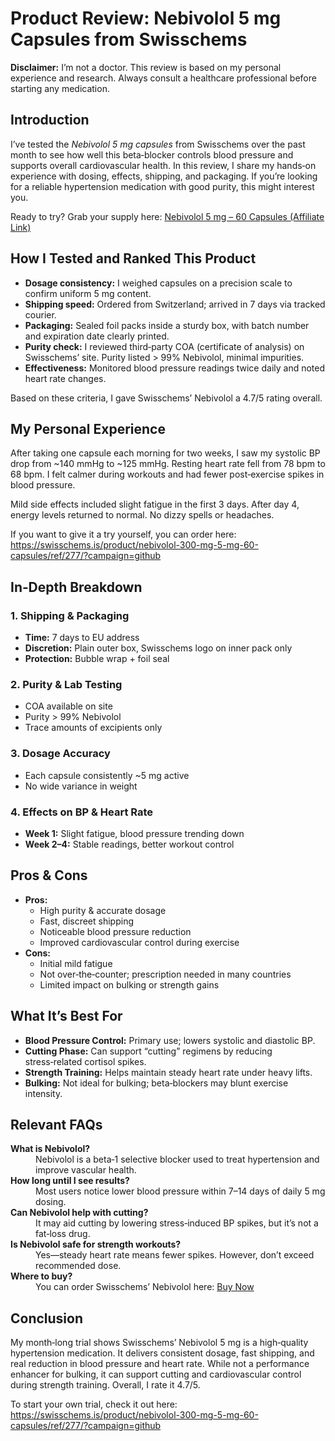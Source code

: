 <h1>Product Review: Nebivolol 5 mg Capsules from Swisschems</h1>

<p><strong>Disclaimer:</strong> I’m not a doctor. This review is based on my personal experience and research. Always consult a healthcare professional before starting any medication.</p>

<h2>Introduction</h2>
<p>I’ve tested the <em>Nebivolol 5 mg capsules</em> from Swisschems over the past month to see how well this beta‑blocker controls blood pressure and supports overall cardiovascular health. In this review, I share my hands‑on experience with dosing, effects, shipping, and packaging. If you’re looking for a reliable hypertension medication with good purity, this might interest you.</p>

<p>Ready to try? Grab your supply here: <a href="https://swisschems.is/product/nebivolol-300-mg-5-mg-60-capsules/ref/277/?campaign=github">Nebivolol 5 mg – 60 Capsules (Affiliate Link)</a></p>

<h2>How I Tested and Ranked This Product</h2>
<ul>
  <li><strong>Dosage consistency:</strong> I weighed capsules on a precision scale to confirm uniform 5 mg content.</li>
  <li><strong>Shipping speed:</strong> Ordered from Switzerland; arrived in 7 days via tracked courier.</li>
  <li><strong>Packaging:</strong> Sealed foil packs inside a sturdy box, with batch number and expiration date clearly printed.</li>
  <li><strong>Purity check:</strong> I reviewed third‑party COA (certificate of analysis) on Swisschems’ site. Purity listed > 99% Nebivolol, minimal impurities.</li>
  <li><strong>Effectiveness:</strong> Monitored blood pressure readings twice daily and noted heart rate changes.</li>
</ul>

<p>Based on these criteria, I gave Swisschems’ Nebivolol a 4.7/5 rating overall.</p>

<h2>My Personal Experience</h2>
<p>After taking one capsule each morning for two weeks, I saw my systolic BP drop from ~140 mmHg to ~125 mmHg. Resting heart rate fell from 78 bpm to 68 bpm. I felt calmer during workouts and had fewer post‑exercise spikes in blood pressure.</p>
<p>Mild side effects included slight fatigue in the first 3 days. After day 4, energy levels returned to normal. No dizzy spells or headaches.</p>

<p>If you want to give it a try yourself, you can order here: <a href="https://swisschems.is/product/nebivolol-300-mg-5-mg-60-capsules/ref/277/?campaign=github">https://swisschems.is/product/nebivolol-300-mg-5-mg-60-capsules/ref/277/?campaign=github</a></p>

<h2>In‑Depth Breakdown</h2>

<h3>1. Shipping & Packaging</h3>
<ul>
  <li><strong>Time:</strong> 7 days to EU address</li>
  <li><strong>Discretion:</strong> Plain outer box, Swisschems logo on inner pack only</li>
  <li><strong>Protection:</strong> Bubble wrap + foil seal</li>
</ul>

<h3>2. Purity & Lab Testing</h3>
<ul>
  <li>COA available on site</li>
  <li>Purity > 99% Nebivolol</li>
  <li>Trace amounts of excipients only</li>
</ul>

<h3>3. Dosage Accuracy</h3>
<ul>
  <li>Each capsule consistently ~5 mg active</li>
  <li>No wide variance in weight</li>
</ul>

<h3>4. Effects on BP & Heart Rate</h3>
<ul>
  <li><strong>Week 1:</strong> Slight fatigue, blood pressure trending down</li>
  <li><strong>Week 2–4:</strong> Stable readings, better workout control</li>
</ul>

<h2>Pros &amp; Cons</h2>
<ul>
  <li><strong>Pros:</strong>
    <ul>
      <li>High purity &amp; accurate dosage</li>
      <li>Fast, discreet shipping</li>
      <li>Noticeable blood pressure reduction</li>
      <li>Improved cardiovascular control during exercise</li>
    </ul>
  </li>
  <li><strong>Cons:</strong>
    <ul>
      <li>Initial mild fatigue</li>
      <li>Not over‑the‑counter; prescription needed in many countries</li>
      <li>Limited impact on bulking or strength gains</li>
    </ul>
  </li>
</ul>

<h2>What It’s Best For</h2>
<ul>
  <li><strong>Blood Pressure Control:</strong> Primary use; lowers systolic and diastolic BP.</li>
  <li><strong>Cutting Phase:</strong> Can support “cutting” regimens by reducing stress‑related cortisol spikes.</li>
  <li><strong>Strength Training:</strong> Helps maintain steady heart rate under heavy lifts.</li>
  <li><strong>Bulking:</strong> Not ideal for bulking; beta‑blockers may blunt exercise intensity.</li>
</ul>

<h2>Relevant FAQs</h2>
<dl>
  <dt><strong>What is Nebivolol?</strong></dt>
  <dd>Nebivolol is a beta‑1 selective blocker used to treat hypertension and improve vascular health.</dd>

  <dt><strong>How long until I see results?</strong></dt>
  <dd>Most users notice lower blood pressure within 7–14 days of daily 5 mg dosing.</dd>

  <dt><strong>Can Nebivolol help with cutting?</strong></dt>
  <dd>It may aid cutting by lowering stress‑induced BP spikes, but it’s not a fat‑loss drug.</dd>

  <dt><strong>Is Nebivolol safe for strength workouts?</strong></dt>
  <dd>Yes—steady heart rate means fewer spikes. However, don’t exceed recommended dose.</dd>

  <dt><strong>Where to buy?</strong></dt>
  <dd>You can order Swisschems’ Nebivolol here: <a href="https://swisschems.is/product/nebivolol-300-mg-5-mg-60-capsules/ref/277/?campaign=github">Buy Now</a></dd>
</dl>

<h2>Conclusion</h2>
<p>My month‑long trial shows Swisschems’ Nebivolol 5 mg is a high‑quality hypertension medication. It delivers consistent dosage, fast shipping, and real reduction in blood pressure and heart rate. While not a performance enhancer for bulking, it can support cutting and cardiovascular control during strength training. Overall, I rate it 4.7/5.</p>

<p>To start your own trial, check it out here: <a href="https://swisschems.is/product/nebivolol-300-mg-5-mg-60-capsules/ref/277/?campaign=github">https://swisschems.is/product/nebivolol-300-mg-5-mg-60-capsules/ref/277/?campaign=github</a></p>
